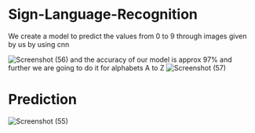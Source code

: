 # Sign-Language-Recognition

We create a model to predict the values from 0 to 9 through images given by us by using cnn 

![Screenshot (56)](https://github.com/kalpeshwani25/-DBDA-Group-18-Sign-Language-Recognition/assets/108396214/1e537934-d60d-4efa-a625-fe32450ed910)
and the accuracy of our model is approx 97% and further we are going to do it for alphabets A to Z
![Screenshot (57)](https://github.com/kalpeshwani25/-DBDA-Group-18-Sign-Language-Recognition/assets/108396214/b10dfa16-5843-44ce-aa31-c2353de4045c)
# Prediction
![Screenshot (55)](https://github.com/kalpeshwani25/-DBDA-Group-18-Sign-Language-Recognition/assets/108396214/27174abc-4f1b-4792-b170-a56605ae330d)

